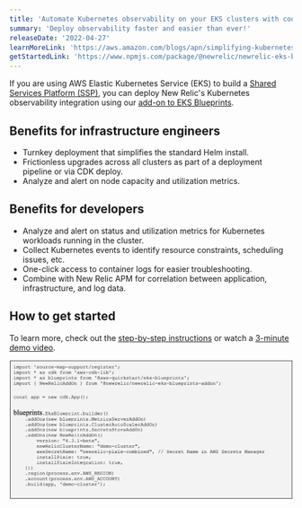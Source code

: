 ```yaml
---
title: 'Automate Kubernetes observability on your EKS clusters with code'
summary: 'Deploy observability faster and easier than ever!'
releaseDate: '2022-04-27'
learnMoreLink: 'https://aws.amazon.com/blogs/apn/simplifying-kubernetes-observability-with-amazon-eks-blueprints/'
getStartedLink: 'https://www.npmjs.com/package/@newrelic/newrelic-eks-blueprints-addon'
---
```


If you are using AWS Elastic Kubernetes Service (EKS) to build a [Shared Services Platform (SSP)](https://aws-quickstart.github.io/cdk-eks-blueprints/), you can deploy New Relic's Kubernetes observability integration using our [add-on to EKS Blueprints](https://www.npmjs.com/package/@newrelic/newrelic-eks-blueprints-addon).


## Benefits for infrastructure engineers
* Turnkey deployment that simplifies the standard Helm install.
* Frictionless upgrades across all clusters as part of a deployment pipeline or via CDK deploy.
* Analyze and alert on node capacity and utilization metrics.

## Benefits for developers
* Analyze and alert on status and utilization metrics for Kubernetes workloads running in the cluster.
* Collect Kubernetes events to identify resource constraints, scheduling issues, etc.
* One-click access to container logs for easier troubleshooting.
* Combine with New Relic APM for correlation between application, infrastructure, and log data.

## How to get started
To learn more, check out the [step-by-step instructions](https://aws.amazon.com/blogs/apn/simplifying-kubernetes-observability-with-amazon-eks-blueprints/) or watch a [3-minute demo video](https://youtu.be/WHO5T_7-5es).

![New Relic add-on for EKS Blueprints code.](./images/EKS-blueprints-add-on.webp "New Relic add-on for EKS Blueprints code.")